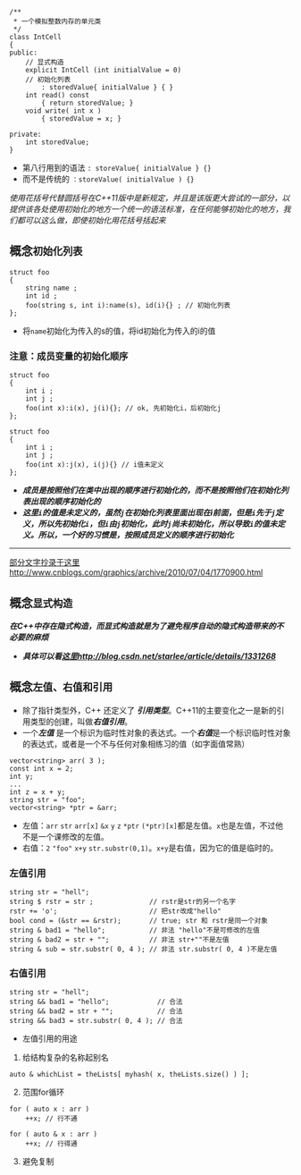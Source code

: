 ```
/**
 * 一个模拟整数内存的单元类
 */ 
class IntCell
{
public:
    // 显式构造
    explicit IntCell (int initialValue = 0)
    // 初始化列表
        : storedValue{ initialValue } { }
    int read() const 
        { return storedValue; }
    void write( int x )
        { storedValue = x; }

private:
    int storedValue;
}
```
* 第八行用到的语法
`: storeValue{ initialValue } {}`
* 而不是传统的
`：storeValue( initialValue ) {}`

*使用花括号代替圆括号在C++11版中是新规定，并且是该版更大尝试的一部分，以提供该各处使用初始化的地方一个统一的语法标准，在任何能够初始化的地方，我们都可以这么做，即使初始化用花括号括起来*

## 概念`初始化列表`
    struct foo
    {
        string name ;
        int id ;
        foo(string s, int i):name(s), id(i){} ; // 初始化列表
    };
* 将`name`初始化为传入的s的值，将id初始化为传入的i的值
### 注意：成员变量的初始化顺序
```
struct foo
{
    int i ;
    int j ;
    foo(int x):i(x), j(i){}; // ok, 先初始化i，后初始化j
};
```
    
```
struct foo
{
    int i ;
    int j ;
    foo(int x):j(x), i(j){} // i值未定义
};
```
* ***成员是按照他们在类中出现的顺序进行初始化的，而不是按照他们在初始化列表出现的顺序初始化的***
* ***这里`i`的值是未定义的，虽然`j`在初始化列表里面出现在i前面，但是`i`先于`j`定义，所以先初始化`i`，但`i`由`j`初始化，此时`j`尚未初始化，所以导致`i`的值未定义。所以，一个好的习惯是，按照成员定义的顺序进行初始化***

---
[部分文字抄录于这里](http://www.cnblogs.com/graphics/archive/2010/07/04/1770900.html)http://www.cnblogs.com/graphics/archive/2010/07/04/1770900.html

## 概念`显式构造`
***在C++中存在隐式构造，而显式构造就是为了避免程序自动的隐式构造带来的不必要的麻烦***
* ***具体可以看[这里](http://blog.csdn.net/starlee/article/details/1331268)http://blog.csdn.net/starlee/article/details/1331268***

## 概念`左值、右值和引用`
* 除了指针类型外，C++ 还定义了 ***引用类型***。C++11的主要变化之一是新的引用类型的创建，叫做***右值引用***。
* 一个***左值*** 是一个标识为临时性对象的表达式。一个***右值***是一个标识临时性对象的表达式，或者是一个不与任何对象相练习的值（如字面值常熟）
```
vector<string> arr( 3 );
const int x = 2;
int y;
...
int z = x + y;
string str = "foo";
vector<string> *ptr = &arr;
```
* 左值：`arr` `str` `arr[x]` `&x` `y` `z` `*ptr` `(*ptr)[x]`都是左值。`x`也是左值，不过他不是一个课修改的左值。
* 右值：`2` `"foo"` `x+y` `str.substr(0,1)`。`x+y`是右值，因为它的值是临时的。
### 左值引用


```
string str = "hell";
string $ rstr = str ;              // rstr是str的另一个名字 
rstr += 'o';                       // 把str改成"hello"
bool cond = (&str == &rstr);       // true; str 和 rstr是同一个对象
string & bad1 = "hello";           // 非法 "hello"不是可修改的左值
string & bad2 = str + "";          // 非法 str+""不是左值
string & sub = str.substr( 0, 4 ); // 非法 str.substr( 0, 4 )不是左值
```

### 右值引用
```
string str = "hell";                  
string && bad1 = "hello";            // 合法
string && bad2 = str + "";           // 合法
string && bad3 = str.substr( 0, 4 ); // 合法
```

* 左值引用的用途
1. 给结构复杂的名称起别名
```
auto & whichList = theLists[ myhash( x, theLists.size() ) ];
```
2. 范围for循环
```
for ( auto x : arr )
    ++x; // 行不通
    
for ( auto & x : arr )
    ++x; // 行得通
```
3. 避免复制